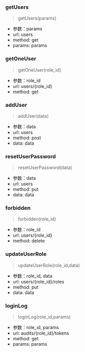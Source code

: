 ### getUsers
> getUsers(params)
- 参数：params
- url: users
- method: get
- params: params

### getOneUser
> getOneUser(role_id)
- 参数：role_id
- url: users/{role_id}
- method: get

### addUser
> addUser(data)
- 参数：data
- url: users
- method: post
- data: data

### resetUserPassword
> resetUserPassword(data)
- 参数：data
- url: users
- method: put
- data: data

### forbidden
> forbidden(role_id)
- 参数：role_id
- url: users/{role_id}
- method: delete

### updateUserRole
> updateUserRole(role_id,data)
- 参数：role_id, data
- url: users/{role_id}/roles
- method: put
- data: data

### loginLog
> loginLog(role_id,params)
- 参数：role_id, params
- url: audits/{role_id}/tokens
- method: get
- params: params

